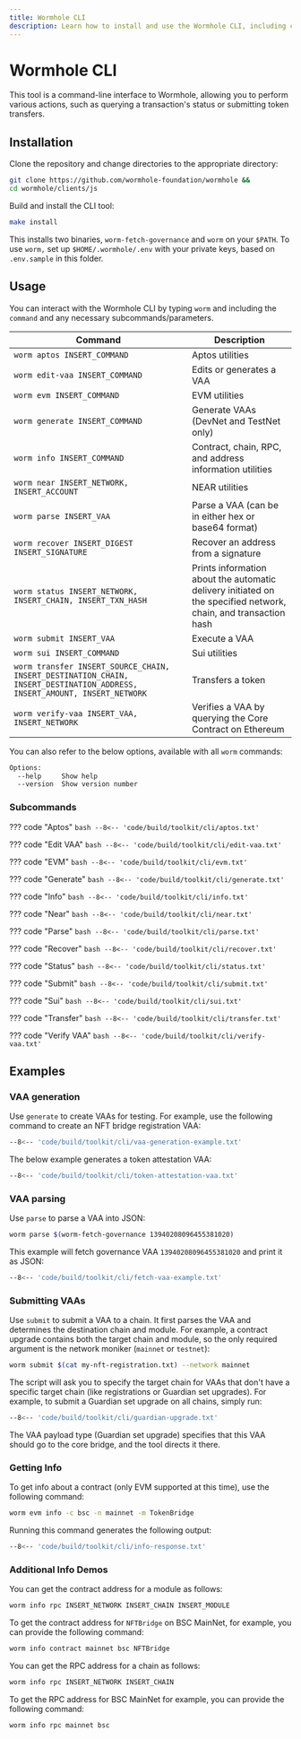 ```yaml
---
title: Wormhole CLI
description: Learn how to install and use the Wormhole CLI, including commands and examples for managing multichain deployments, generating VAAs, and querying contract info.
---
```


# Wormhole CLI

This tool is a command-line interface to Wormhole, allowing you to perform various actions, such as querying a transaction's status or submitting token transfers. 

## Installation

Clone the repository and change directories to the appropriate directory:

```bash
git clone https://github.com/wormhole-foundation/wormhole &&
cd wormhole/clients/js
```

Build and install the CLI tool:

```bash
make install
```

This installs two binaries, `worm-fetch-governance` and `worm` on your `$PATH`. To use `worm,` set up `$HOME/.wormhole/.env` with your
private keys, based on `.env.sample` in this folder.

## Usage

You can interact with the Wormhole CLI by typing `worm` and including the `command` and any necessary subcommands/parameters.  

| Command                                       | Description                                                                                  |
|------------------------------------------------|----------------------------------------------------------------------------------------------|
| `worm aptos INSERT_COMMAND`                   | Aptos utilities                                                                              |
| `worm edit-vaa INSERT_COMMAND`                | Edits or generates a VAA                                                                     |
| `worm evm INSERT_COMMAND`                     | EVM utilities                                                                                |
| `worm generate INSERT_COMMAND`                | Generate VAAs (DevNet and TestNet only)                                                      |
| `worm info INSERT_COMMAND`                    | Contract, chain, RPC, and address information utilities                                      |
| `worm near INSERT_NETWORK, INSERT_ACCOUNT`    | NEAR utilities                                                                               |
| `worm parse INSERT_VAA`                       | Parse a VAA (can be in either hex or base64 format)                                          |
| `worm recover INSERT_DIGEST INSERT_SIGNATURE` | Recover an address from a signature                                                          |
| `worm status INSERT_NETWORK, INSERT_CHAIN, INSERT_TXN_HASH` | Prints information about the automatic delivery initiated on the specified network, chain, and transaction hash |
| `worm submit INSERT_VAA`                      | Execute a VAA                                                                                |
| `worm sui INSERT_COMMAND`                     | Sui utilities                                                                                |
| `worm transfer INSERT_SOURCE_CHAIN, INSERT_DESTINATION_CHAIN, INSERT_DESTINATION_ADDRESS, INSERT_AMOUNT, INSERT_NETWORK` | Transfers a token                                      |
| `worm verify-vaa INSERT_VAA, INSERT_NETWORK`                             | Verifies a VAA by querying the Core Contract on Ethereum                                     |


You can also refer to the below options, available with all `worm` commands:

```bash
Options:
  --help     Show help                                                 [boolean]
  --version  Show version number                                       [boolean]
```

### Subcommands

??? code "Aptos"
    ```bash
    --8<-- 'code/build/toolkit/cli/aptos.txt'
    ```

??? code "Edit VAA"
    ```bash
    --8<-- 'code/build/toolkit/cli/edit-vaa.txt'
    ```

??? code "EVM"
    ```bash
    --8<-- 'code/build/toolkit/cli/evm.txt'
    ```

??? code "Generate"
    ```bash
    --8<-- 'code/build/toolkit/cli/generate.txt'
    ```

??? code "Info"
    ```bash
    --8<-- 'code/build/toolkit/cli/info.txt'
    ```

??? code "Near"
    ```bash
    --8<-- 'code/build/toolkit/cli/near.txt'
    ```

??? code "Parse"
    ```bash
    --8<-- 'code/build/toolkit/cli/parse.txt'
    ```

??? code "Recover"
    ```bash
    --8<-- 'code/build/toolkit/cli/recover.txt'
    ```

??? code "Status"
    ```bash
    --8<-- 'code/build/toolkit/cli/status.txt'
    ```

??? code "Submit"
    ```bash
    --8<-- 'code/build/toolkit/cli/submit.txt'
    ```

??? code "Sui"
    ```bash
    --8<-- 'code/build/toolkit/cli/sui.txt'
    ```

??? code "Transfer"
    ```bash
    --8<-- 'code/build/toolkit/cli/transfer.txt'
    ```

??? code "Verify VAA"
    ```bash
    --8<-- 'code/build/toolkit/cli/verify-vaa.txt'
    ```


## Examples

### VAA generation

Use `generate` to create VAAs for testing. For example, use the following command to create an NFT bridge registration VAA:

```bash
--8<-- 'code/build/toolkit/cli/vaa-generation-example.txt'
```

The below example generates a token attestation VAA:

```bash
--8<-- 'code/build/toolkit/cli/token-attestation-vaa.txt'
```

### VAA parsing

Use `parse` to parse a VAA into JSON:

```bash
worm parse $(worm-fetch-governance 13940208096455381020)
```

This example will fetch governance VAA `13940208096455381020` and print it as JSON: 

```bash
--8<-- 'code/build/toolkit/cli/fetch-vaa-example.txt'
```

### Submitting VAAs

Use `submit` to submit a VAA to a chain. It first parses the VAA and determines the destination chain and module. For example, a contract upgrade contains both the target chain and module, so the only required argument is the network moniker (`mainnet` or `testnet`):

```bash
worm submit $(cat my-nft-registration.txt) --network mainnet
```

The script will ask you to specify the target chain for VAAs that don't have a specific target chain (like registrations or Guardian set upgrades). For example, to submit a Guardian set upgrade on all chains, simply run:

```bash
--8<-- 'code/build/toolkit/cli/guardian-upgrade.txt'
```

The VAA payload type (Guardian set upgrade) specifies that this VAA should go to the core bridge, and the tool directs it there.

### Getting Info

To get info about a contract (only EVM supported at this time), use the following command:

```bash
worm evm info -c bsc -n mainnet -m TokenBridge
```

Running this command generates the following output:

```bash
--8<-- 'code/build/toolkit/cli/info-response.txt'
```

### Additional Info Demos

You can get the contract address for a module as follows:

```bash
worm info rpc INSERT_NETWORK INSERT_CHAIN INSERT_MODULE
```

To get the contract address for `NFTBridge` on BSC MainNet, for example, you can provide the following command:

```bash
worm info contract mainnet bsc NFTBridge
```

You can get the RPC address for a chain as follows:

```bash
worm info rpc INSERT_NETWORK INSERT_CHAIN
```

To get the RPC address for BSC MainNet for example, you can provide the following command: 

```bash
worm info rpc mainnet bsc
```

